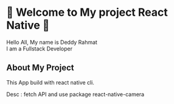 # :bell: Welcome to My project React Native :bell:

Hello All, My name is Deddy Rahmat <br />
I am a Fullstack Developer
<br />

## About My Project

This App build with react native cli.

Desc : fetch API and use package react-native-camera 
